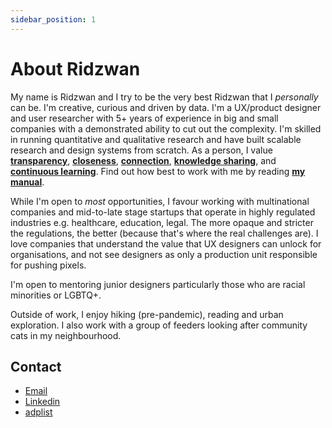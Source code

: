 ```yaml
---
sidebar_position: 1
---
```


# About Ridzwan

My name is Ridzwan and I try to be the very best Ridzwan that I _personally_ can be. I'm creative, curious and driven by data. I'm a UX/product designer and user researcher with 5+ years of experience in big and small companies with a demonstrated ability to cut out the complexity. I'm skilled in running quantitative and qualitative research and have built scalable research and design systems from scratch. As a person, I value **[transparency](my-values.md#transparency)**, **[closeness](my-values.md#closeness)**, **[connection](my-values.md#connection)**, **[knowledge sharing](my-values.md#knowledge-sharing)**, and [**continuous learning**](my-values.md#continuous-learning). Find out how best to work with me by reading **[my manual](working-with-me.md)**.

While I'm open to _most_ opportunities, I favour working with multinational companies and mid-to-late stage startups that operate in highly regulated industries e.g. healthcare, education, legal. The more opaque and stricter the regulations, the better (because that's where the real challenges are). I love companies that understand the value that UX designers can unlock for organisations, and not see designers as only a production unit responsible for pushing pixels.

I'm open to mentoring junior designers particularly those who are racial minorities or LGBTQ+.

Outside of work, I enjoy hiking (pre-pandemic), reading and urban exploration. I also work with a group of feeders looking after community cats in my neighbourhood.

## Contact

* [Email](mailto:rdzwn.hrn@gmail.com) 
* [Linkedin](https://www.linkedin.com/in/ridzwanharon/)
* [adplist](https://adplist.org/members/ridzwan)